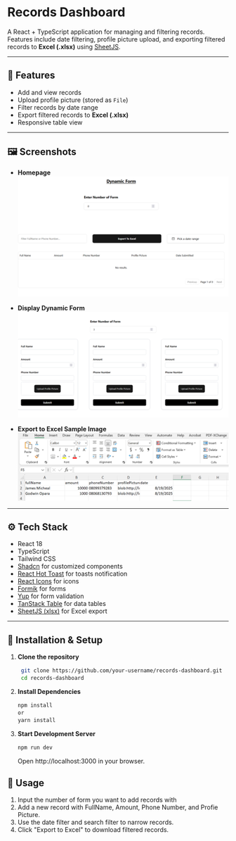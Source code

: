 # Records Dashboard

A React + TypeScript application for managing and filtering records. Features include date filtering, profile picture upload, and exporting filtered records to **Excel (.xlsx)** using [SheetJS](https://github.com/SheetJS/sheetjs).

---

## 🚀 Features

- Add and view records  
- Upload profile picture (stored as `File`)  
- Filter records by date range  
- Export filtered records to **Excel (.xlsx)**  
- Responsive table view  

---

## 🖼️ Screenshots

- **Homepage**  
![Homepage](./public/homepage.png)

- **Display Dynamic Form**  
![Dynamic Form](./public/form-number.png)

- **Export to Excel Sample Image**  
![Exported Sample](./public/excel.png)

---

## ⚙️ Tech Stack

- React 18  
- TypeScript  
- Tailwind CSS
- [Shadcn](https://ui.shadcn.com/) for customized components  
- [React Hot Toast](https://react-hot-toast.com) for toasts notification
- [React Icons](https://react-icons.github.io/react-icons/) for icons
- [Formik](https://formik.org/) for forms
- [Yup](https://github.com/jquense/yup) for form validation
- [TanStack Table](https://tanstack.com/table) for data tables  
- [SheetJS (xlsx)](https://github.com/SheetJS/sheetjs) for Excel export  

---

## 🔧 Installation & Setup

1. **Clone the repository**

   ```bash
    git clone https://github.com/your-username/records-dashboard.git
    cd records-dashboard
    ```
2. **Install Dependencies** 

    ```bash
    npm install
    or 
    yarn install
    ```
3. **Start Development Server** 

    ```bash
    npm run dev

    ```
    Open http://localhost:3000 in your browser.

## 📝 Usage

1. Input the number of form you want to add records with
2. Add a new record with FullName, Amount, Phone Number, and Profie Picture.  
3. Use the date filter and search filter to narrow records.  
4. Click "Export to Excel" to download filtered records.  
